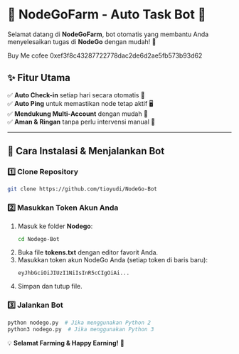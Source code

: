 # 🌱 NodeGoFarm - Auto Task Bot 🚀

Selamat datang di **NodeGoFarm**, bot otomatis yang membantu Anda menyelesaikan tugas di **NodeGo** dengan mudah! 🎯

Buy Me cofee 0xef3f8c43287722778dac2de6d2ae5fb573b93d62

## ✨ Fitur Utama
✅ **Auto Check-in** setiap hari secara otomatis 📆  
✅ **Auto Ping** untuk memastikan node tetap aktif 🖥️  
✅ **Mendukung Multi-Account** dengan mudah 🔄  
✅ **Aman & Ringan** tanpa perlu intervensi manual 🔐  

---

## 🚀 Cara Instalasi & Menjalankan Bot

### 1️⃣ **Clone Repository**
```sh
git clone https://github.com/tioyudi/NodeGo-Bot
```

### 2️⃣ **Masukkan Token Akun Anda**
1. Masuk ke folder **Nodego**:
   ```sh
   cd Nodego-Bot
   ```
2. Buka file **tokens.txt** dengan editor favorit Anda.
3. Masukkan token akun NodeGo Anda (setiap token di baris baru):
   ```
   eyJhbGciOiJIUzI1NiIsInR5cCIgOiAi...
   ```
4. Simpan dan tutup file.

### 3️⃣ **Jalankan Bot**
```sh
python nodego.py  # Jika menggunakan Python 2
python3 nodego.py  # Jika menggunakan Python 3
```


💡 **Selamat Farming & Happy Earning!** 🚀
